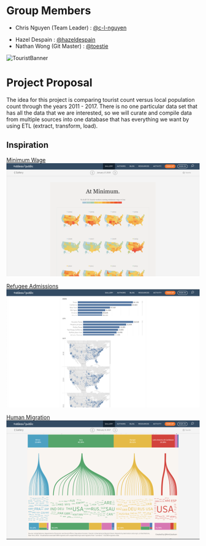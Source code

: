 # Group Members
* Chris Nguyen (Team Leader) : [@c-l-nguyen](https://github.com/c-l-nguyen)
<!-- * Hayley Jellison : [@hayleyjellison](https://github.com/hayleyjellison) -->
* Hazel Despain : [@hazeldespain](https://github.com/hazeldespain)
* Nathan Wong (Git Master) : [@toestie](https://github.com/toestie)

![TouristBanner](./Resources/images/banner.jpg)

# Project Proposal
The idea for this project is comparing tourist count versus local population count through the years 2011 - 2017. There is no one particular data set that has all the data that we are interested, so we will curate and compile data from multiple sources into one database that has everything we want by using ETL (extract, transform, load).

   <!-- - A link to your dataset(s) and a screenshot of the metadata if it exists. -->

## Inspiration
[Minimum Wage](https://public.tableau.com/en-us/gallery/us-workers-or-below-minimum-wage?gallery=votd)
![First Inspiration](./Resources/images/inspiration1.png)

[Refugee Admissions](https://public.tableau.com/profile/tc1115#!/vizhome/U_S_RefugeeAdmissionsProgramFY2009-2018/U_S_Refugees)
![Second Inspiration](./Resources/images/inspiration2.png)

[Human Migration](https://public.tableau.com/en-us/gallery/flow-human-migration)
![Third Inspiration](./Resources/images/inspiration3.png)

   <!-- - A sketch of the final design
   - A link to the primary GitHub repository you’ll be housing your work in -->